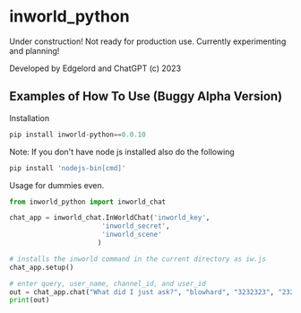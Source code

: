 # inworld_python

Under construction! Not ready for production use. Currently experimenting and planning!

Developed by Edgelord and ChatGPT (c) 2023

## Examples of How To Use (Buggy Alpha Version)

Installation
```python
pip install inworld-python==0.0.10
```
Note: If you don't have node js installed also do the following
```python
pip install 'nodejs-bin[cmd]'
```

Usage for dummies even.

```python
from inworld_python import inworld_chat

chat_app = inworld_chat.InWorldChat('inworld_key', 
                       'inworld_secret', 
                       'inworld_scene'
                      )

# installs the inworld command in the current directory as iw.js
chat_app.setup()

# enter query, user_name, channel_id, and user_id
out = chat_app.chat("What did I just ask?", "blowhard", "3232323", "23232323")
print(out)


```
